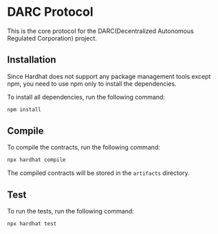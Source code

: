# DARC Protocol

This is the core protocol for the DARC(Decentralized Autonomous Regulated Corporation) project.

## Installation

Since Hardhat does not support any package management tools except npm, you need to use npm only to install the dependencies.

To install all dependencies, run the following command:

```bash
npm install
```

## Compile

To compile the contracts, run the following command:

```bash
npx hardhat compile
```

The compiled contracts will be stored in the `artifacts` directory.

## Test

To run the tests, run the following command:

```bash
npx hardhat test
```

